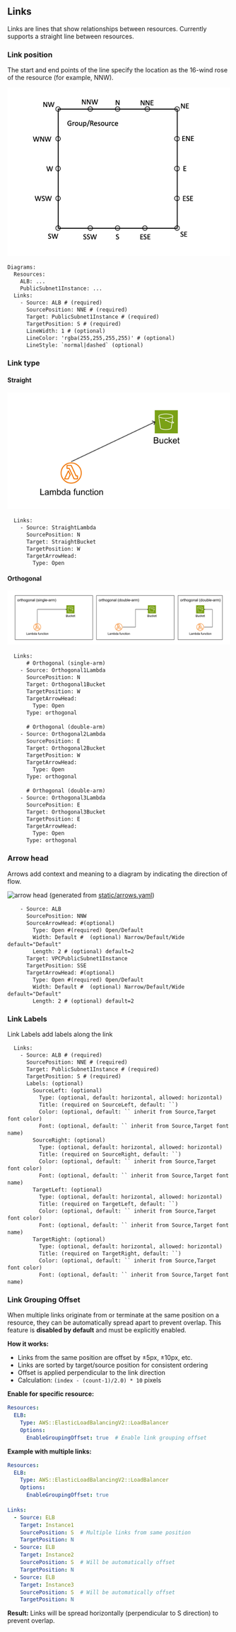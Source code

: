 ## Links

Links are lines that show relationships between resources. Currently supports a straight line between resources.

### Link position

The start and end points of the line specify the location as the 16-wind rose of the resource (for example, NNW).

![position](static/position.png)

```
Diagrams:
  Resources:
    ALB: ...
    PublicSubnet1Instance: ...
  Links:
    - Source: ALB # (required)
      SourcePosition: NNE # (required)
      Target: PublicSubnet1Instance # (required)
      TargetPosition: S # (required)
      LineWidth: 1 # (optional)
      LineColor: 'rgba(255,255,255,255)' # (optional)
      LineStyle: `normal|dashed` (optional)
```

### Link type

#### Straight
![straight link](static/link-straight.png)
```
  Links:
    - Source: StraightLambda
      SourcePosition: N
      Target: StraightBucket
      TargetPosition: W
      TargetArrowHead:
        Type: Open
```

#### Orthogonal
![orthogonal link](static/link-orthogonal.png)
```
  Links:
      # Orthogonal (single-arm)
    - Source: Orthogonal1Lambda
      SourcePosition: N
      Target: Orthogonal1Bucket
      TargetPosition: W
      TargetArrowHead:
        Type: Open
      Type: orthogonal

      # Orthogonal (double-arm)
    - Source: Orthogonal2Lambda
      SourcePosition: E
      Target: Orthogonal2Bucket
      TargetPosition: W
      TargetArrowHead:
        Type: Open
      Type: orthogonal

      # Orthogonal (double-arm)
    - Source: Orthogonal3Lambda
      SourcePosition: E
      Target: Orthogonal3Bucket
      TargetPosition: E
      TargetArrowHead:
        Type: Open
      Type: orthogonal
```


### Arrow head

Arrows add context and meaning to a diagram by indicating the direction of flow.

![arrow head](static/arrows.png)
(generated from [static/arrows.yaml](static/arrows.yaml))

```
    - Source: ALB
      SourcePosition: NNW
      SourceArrowHead: #(optional)
        Type: Open #(required) Open/Default
        Width: Default #  (optional) Narrow/Default/Wide default="Default"
        Length: 2 # (optional) default=2
      Target: VPCPublicSubnet1Instance
      TargetPosition: SSE
      TargetArrowHead: #(optional)
        Type: Open #(required) Open/Default
        Width: Default #  (optional) Narrow/Default/Wide default="Default"
        Length: 2 # (optional) default=2
```

### Link Labels

Link Labels add labels along the link

```
  Links:
    - Source: ALB # (required)
      SourcePosition: NNE # (required)
      Target: PublicSubnet1Instance # (required)
      TargetPosition: S # (required)
      Labels: (optional)
        SourceLeft: (optional)
          Type: (optional, default: horizontal, allowed: horizontal) 
          Title: (required on SourceLeft, default: ``)
          Color: (optional, default: `` inherit from Source,Target font color)
          Font: (optional, default: `` inherit from Source,Target font name)
        SourceRight: (optional)
          Type: (optional, default: horizontal, allowed: horizontal) 
          Title: (required on SourceRight, default: ``)
          Color: (optional, default: `` inherit from Source,Target font color)
          Font: (optional, default: `` inherit from Source,Target font name)
        TargetLeft: (optional)
          Type: (optional, default: horizontal, allowed: horizontal) 
          Title: (required on TargetLeft, default: ``)
          Color: (optional, default: `` inherit from Source,Target font color)
          Font: (optional, default: `` inherit from Source,Target font name)
        TargetRight: (optional)
          Type: (optional, default: horizontal, allowed: horizontal) 
          Title: (required on TargetRight, default: ``)
          Color: (optional, default: `` inherit from Source,Target font color)
          Font: (optional, default: `` inherit from Source,Target font name)
```

### Link Grouping Offset

When multiple links originate from or terminate at the same position on a resource, they can be automatically spread apart to prevent overlap. This feature is **disabled by default** and must be explicitly enabled.

**How it works:**
- Links from the same position are offset by ±5px, ±10px, etc.
- Links are sorted by target/source position for consistent ordering
- Offset is applied perpendicular to the link direction
- Calculation: `(index - (count-1)/2.0) * 10` pixels

**Enable for specific resource:**
```yaml
Resources:
  ELB:
    Type: AWS::ElasticLoadBalancingV2::LoadBalancer
    Options:
      EnableGroupingOffset: true  # Enable link grouping offset
```

**Example with multiple links:**
```yaml
Resources:
  ELB:
    Type: AWS::ElasticLoadBalancingV2::LoadBalancer
    Options:
      EnableGroupingOffset: true
      
Links:
  - Source: ELB
    Target: Instance1
    SourcePosition: S  # Multiple links from same position
    TargetPosition: N
  - Source: ELB
    Target: Instance2
    SourcePosition: S  # Will be automatically offset
    TargetPosition: N
  - Source: ELB
    Target: Instance3
    SourcePosition: S  # Will be automatically offset
    TargetPosition: N
```

**Result:** Links will be spread horizontally (perpendicular to S direction) to prevent overlap.


